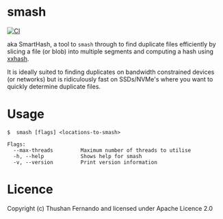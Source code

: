 # smash
[![CI](https://github.com/thushan/smash/actions/workflows/ci.yml/badge.svg?branch=main)](https://github.com/thushan/smash/actions/workflows/ci.yml)

aka SmartHash, a tool to `smash` through to find duplicate files efficiently by slicing a file (or blob) into multiple segments and computing a hash using [xxhash](https://xxhash.com/).

It is ideally suited to finding duplicates on bandwidth constrained devices (or networks) but is ridiculously fast on SSDs/NVMe's where you want to quickly determine duplicate files.

# Usage

```
$  smash [flags] <locations-to-smash>

Flags:
  --max-threads         Maximum number of threads to utilise
  -h, --help            Shows help for smash
  -v, --version         Print version information
```

# Licence

Copyright (c) Thushan Fernando and licensed under Apache Licence 2.0
